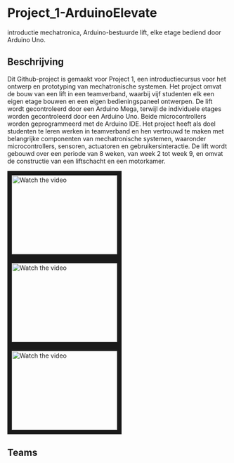 # Project_1-ArduinoElevate
 introductie mechatronica, Arduino-bestuurde lift, elke etage bediend door Arduino Uno.

## Beschrijving 
Dit Github-project is gemaakt voor Project 1, een introductiecursus voor het ontwerp en prototyping van mechatronische systemen. Het project omvat de bouw van een lift in een teamverband, waarbij vijf studenten elk een eigen etage bouwen en een eigen bedieningspaneel ontwerpen. De lift wordt gecontroleerd door een Arduino Mega, terwijl de individuele etages worden gecontroleerd door een Arduino Uno. Beide microcontrollers worden geprogrammeerd met de Arduino IDE. Het project heeft als doel studenten te leren werken in teamverband en hen vertrouwd te maken met belangrijke componenten van mechatronische systemen, waaronder microcontrollers, sensoren, actuatoren en gebruikersinteractie. De lift wordt gebouwd over een periode van 8 weken, van week 2 tot week 9, en omvat de constructie van een liftschacht en een motorkamer.



<a href="https://youtu.be/g_EcDPiYx5Y" target="_blank"  rel="noopener">
  <img src="https://img.youtube.com/vi/g_EcDPiYx5Y/0.jpg" alt="Watch the video" width="240" height="180" border="10" />
</a>


<a href="https://youtu.be/SSYlpKRGl7E" target="_blank"  rel="noopener">
  <img src="https://img.youtube.com/vi/SSYlpKRGl7E/0.jpg" alt="Watch the video" width="240" height="180" border="10" />
</a>


<a href="https://youtu.be/QfNJNJd3xvQ" target="_blank"  rel="noopener">
  <img src="https://img.youtube.com/vi/QfNJNJd3xvQ/0.jpg" alt="Watch the video" width="240" height="180" border="10" />
</a>


## Teams 







